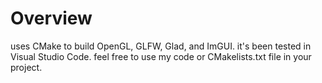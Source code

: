 # Overview
uses CMake to build OpenGL, GLFW, Glad, and ImGUI. it's been tested in Visual Studio Code. feel free to use my code or CMakelists.txt file in your project.<br>
